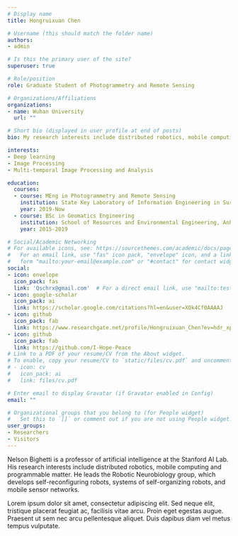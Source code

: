 ```yaml
---
# Display name
title: Hongruixuan Chen

# Username (this should match the folder name)
authors:
- admin

# Is this the primary user of the site?
superuser: true

# Role/position
role: Graduate Student of Photogrammetry and Remote Sensing

# Organizations/Affiliations
organizations:
- name: Wuhan University
  url: ""

# Short bio (displayed in user profile at end of posts)
bio: My research interests include distributed robotics, mobile computing and programmable matter.

interests:
- Deep learning
- Image Processing
- Multi-temporal Image Processing and Analysis

education:
  courses:
  - course: MEng in Photogrammetry and Remote Sensing
    institution: State Key Laboratory of Information Engineering in Surveying, Mapping and Remote Sensing, Wuhan University
    year: 2019-Now
  - course: BSc in Geomatics Engineering
    institution: School of Resources and Environmental Engineering, Anhui University
    year: 2015-2019

# Social/Academic Networking
# For available icons, see: https://sourcethemes.com/academic/docs/page-builder/#icons
#   For an email link, use "fas" icon pack, "envelope" icon, and a link in the
#   form "mailto:your-email@example.com" or "#contact" for contact widget.
social:
- icon: envelope
  icon_pack: fas
  link: 'Qschrx@gmail.com'  # For a direct email link, use "mailto:test@example.org".
- icon: google-scholar
  icon_pack: ai
  link: https://scholar.google.com/citations?hl=en&user=XOk4Cf0AAAAJ 
- icon: github
  icon_pack: fab
  link: https://www.researchgate.net/profile/Hongruixuan_Chen?ev=hdr_xprf&_sg=m_upI6H0nFHCF7k-Z5k0BhA2QdEdN0UwMfBC-ohjXdgEbHaUQAxO1p_iOD4dIZ_OdH5qTtFfY_12cwuydR__AAYq
- icon: github
  icon_pack: fab
  link: https://github.com/I-Hope-Peace
# Link to a PDF of your resume/CV from the About widget.
# To enable, copy your resume/CV to `static/files/cv.pdf` and uncomment the lines below.
# - icon: cv
#   icon_pack: ai
#   link: files/cv.pdf

# Enter email to display Gravatar (if Gravatar enabled in Config)
email: ""

# Organizational groups that you belong to (for People widget)
#   Set this to `[]` or comment out if you are not using People widget.
user_groups:
- Researchers
- Visitors
---
```


Nelson Bighetti is a professor of artificial intelligence at the Stanford AI Lab. His research interests include distributed robotics, mobile computing and programmable matter. He leads the Robotic Neurobiology group, which develops self-reconfiguring robots, systems of self-organizing robots, and mobile sensor networks.

Lorem ipsum dolor sit amet, consectetur adipiscing elit. Sed neque elit, tristique placerat feugiat ac, facilisis vitae arcu. Proin eget egestas augue. Praesent ut sem nec arcu pellentesque aliquet. Duis dapibus diam vel metus tempus vulputate.

